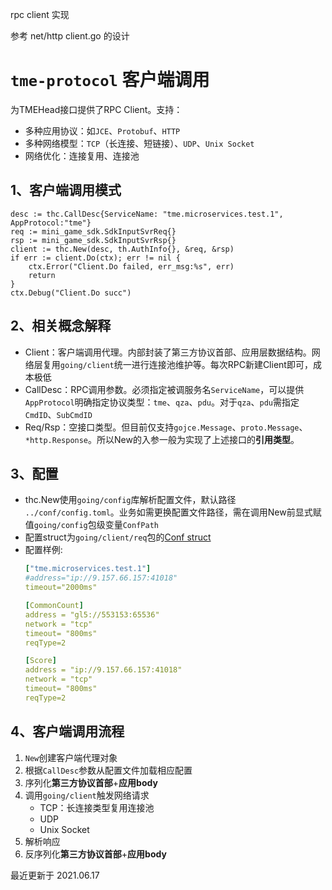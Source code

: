 rpc client 实现

参考 net/http client.go 的设计


# `tme-protocol` 客户端调用

为TMEHead接口提供了RPC Client。支持：

- 多种应用协议：如`JCE`、`Protobuf`、`HTTP`
- 多种网络模型：`TCP`（长连接、短链接）、`UDP`、`Unix Socket`
- 网络优化：连接复用、连接池

## 1、客户端调用模式

```golang
desc := thc.CallDesc{ServiceName: "tme.microservices.test.1", AppProtocol:"tme"}
req := mini_game_sdk.SdkInputSvrReq{}
rsp := mini_game_sdk.SdkInputSvrRsp{}
client := thc.New(desc, th.AuthInfo{}, &req, &rsp)
if err := client.Do(ctx); err != nil {
	ctx.Error("Client.Do failed, err_msg:%s", err)
	return
}
ctx.Debug("Client.Do succ")
```

## 2、相关概念解释

- Client：客户端调用代理。内部封装了第三方协议首部、应用层数据结构。网络层复用`going/client`统一进行连接池维护等。每次RPC新建Client即可，成本极低
- CallDesc：RPC调用参数。必须指定被调服务名`ServiceName`，可以提供`AppProtocol`明确指定协议类型：`tme`、`qza`、`pdu`。对于`qza`、`pdu`需指定`CmdID`、`SubCmdID`
- Req/Rsp：空接口类型。但目前仅支持`gojce.Message`、`proto.Message`、`*http.Response`。所以New的入参一般为实现了上述接口的**引用类型**。


## 3、配置

- thc.New使用`going/config`库解析配置文件，默认路径 `../conf/config.toml`。业务如需更换配置文件路径，需在调用New前显式赋值`going/config`包级变量`ConfPath`
- 配置struct为`going/client/req`包的[Conf struct](https://git.woa.com/tme/going/blob/master/client/req/request.go)
- 配置样例:
  ```yaml
  ["tme.microservices.test.1"]
  #address="ip://9.157.66.157:41018"
  timeout="2000ms"
  
  [CommonCount]
  address = "gl5://553153:65536"
  network = "tcp"
  timeout= "800ms"
  reqType=2
  
  [Score]
  address = "ip://9.157.66.157:41018"
  network = "tcp"
  timeout= "800ms"
  reqType=2
  ```

## 4、客户端调用流程

1. `New`创建客户端代理对象
2. 根据`CallDesc`参数从配置文件加载相应配置
3. 序列化**第三方协议首部**+**应用body**
4. 调用`going/client`触发网络请求
   - TCP：长连接类型复用连接池
   - UDP
   - Unix Socket
5. 解析响应
6. 反序列化**第三方协议首部**+**应用body**

最近更新于 2021.06.17
